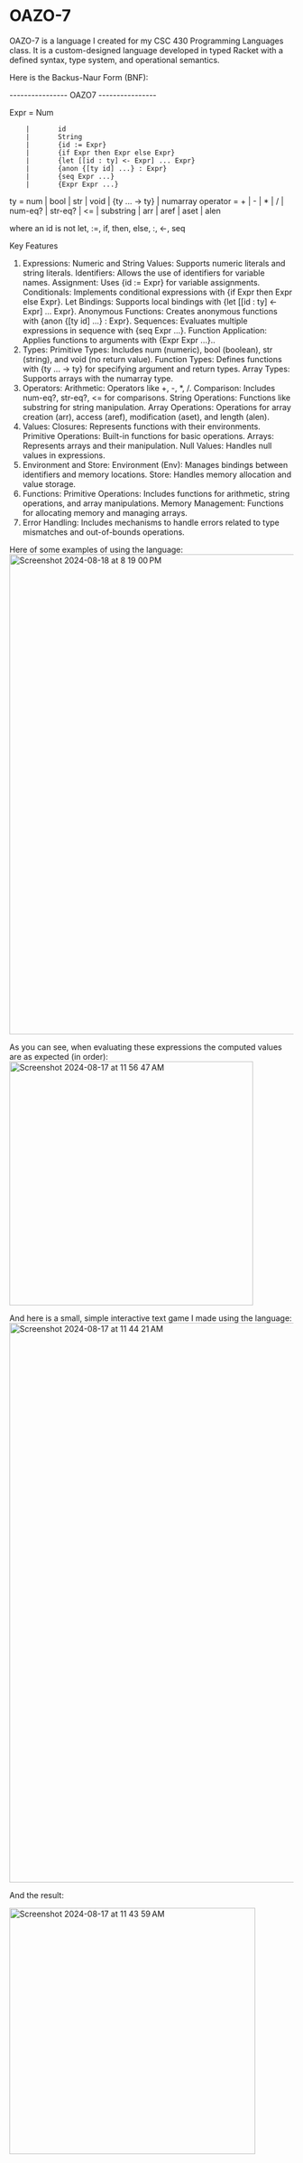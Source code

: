 # OAZO-7
OAZO-7 is a language I created for my CSC 430 Programming Languages class. It is a custom-designed language developed in typed Racket with a defined syntax, type system, and operational semantics.

Here is the Backus-Naur Form (BNF):

---------------- OAZO7 ----------------

 Expr	 	=	 	Num
 
 	 	|	 	id
 	 	|	 	String
 	 	|	 	{id := Expr}
 	 	|	 	{if Expr then Expr else Expr}
	 	|	 	{let [[id : ty] <- Expr] ... Expr}
	 	|	 	{anon {[ty id] ...} : Expr}
 	 	|	 	{seq Expr ...}
 	 	|	 	{Expr Expr ...}
 ty	 	=	 	num
 	 	|	 	bool
 	 	|	 	str
 	 	|	 	void
 	 	|	 	{ty ... -> ty}
 	 	|	 	numarray
 operator	=	 	+
 	 	|	 	-
 	 	|	 	*
 	 	|	 	/
 	 	|	 	num-eq?
 	 	|	 	str-eq?
 	 	|	 	<=
 	 	|	 	substring
 	 	|	 	arr
 	 	|	 	aref
 	 	|	 	aset
 	 	|	 	alen

where an id is not let, :=, if, then, else, :, <-, seq

Key Features
1. Expressions:
  Numeric and String Values: Supports numeric literals and string literals.
  Identifiers: Allows the use of identifiers for variable names.
  Assignment: Uses {id := Expr} for variable assignments.
  Conditionals: Implements conditional expressions with {if Expr then Expr else Expr}.
  Let Bindings: Supports local bindings with {let [[id : ty] <- Expr] ... Expr}.
  Anonymous Functions: Creates anonymous functions with {anon {[ty id] ...} : Expr}.
  Sequences: Evaluates multiple expressions in sequence with {seq Expr ...}.
  Function Application: Applies functions to arguments with {Expr Expr ...}..
2. Types:
  Primitive Types: Includes num (numeric), bool (boolean), str (string), and void (no return value).
  Function Types: Defines functions with {ty ... -> ty} for specifying argument and return types.
  Array Types: Supports arrays with the numarray type.
3. Operators:
  Arithmetic: Operators like +, -, *, /.
  Comparison: Includes num-eq?, str-eq?, <= for comparisons.
  String Operations: Functions like substring for string manipulation.
  Array Operations: Operations for array creation (arr), access (aref), modification (aset), and length (alen).
4. Values:
  Closures: Represents functions with their environments.
  Primitive Operations: Built-in functions for basic operations.
  Arrays: Represents arrays and their manipulation.
  Null Values: Handles null values in expressions.
5. Environment and Store:
  Environment (Env): Manages bindings between identifiers and memory locations.
  Store: Handles memory allocation and value storage.
6. Functions:
  Primitive Operations: Includes functions for arithmetic, string operations, and array manipulations.
  Memory Management: Functions for allocating memory and managing arrays.
7. Error Handling:
  Includes mechanisms to handle errors related to type mismatches and out-of-bounds operations.

Here of some examples of using the language:
<img width="850" alt="Screenshot 2024-08-18 at 8 19 00 PM" src="https://github.com/user-attachments/assets/75fbdb1f-1a93-4274-9f92-78c79f4bf9df">

As you can see, when evaluating these expressions the computed values are as expected (in order):
<img width="432" alt="Screenshot 2024-08-17 at 11 56 47 AM" src="https://github.com/user-attachments/assets/14d1ef18-afd2-4992-b904-27c51f295efd">

And here is a small, simple interactive text game I made using the language:
<img width="991" alt="Screenshot 2024-08-17 at 11 44 21 AM" src="https://github.com/user-attachments/assets/8a118dbb-de5c-429b-a920-35d9e0d5172c">

And the result:

<img width="436" alt="Screenshot 2024-08-17 at 11 43 59 AM" src="https://github.com/user-attachments/assets/0eb87a77-6d5f-48b5-a95b-53feb95e9f42">


